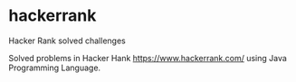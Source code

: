 # hackerrank
Hacker Rank solved challenges

Solved problems in Hacker Hank https://www.hackerrank.com/ using Java Programming Language.

